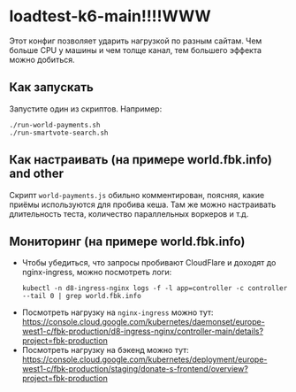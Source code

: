 # loadtest-k6-main!!!!WWW
Этот конфиг позволяет ударить нагрузкой по разным сайтам.
Чем больше CPU у машины и чем толще канал, тем большего эффекта можно добиться.

## Как запускать

Запустите один из скриптов. Например:

```shell
./run-world-payments.sh
./run-smartvote-search.sh
```

## Как настраивать (на примере world.fbk.info) and other

Скрипт `world-payments.js` обильно комментирован, поясняя, какие приёмы используются
для пробива кеша. Там же можно настраивать длительность теста, количество параллельных воркеров и т.д.

## Мониторинг (на примере world.fbk.info)

* Чтобы убедиться, что запросы пробивают CloudFlare и доходят до nginx-ingress, можно посмотреть логи:
  ```shell
  kubectl -n d8-ingress-nginx logs -f -l app=controller -c controller --tail 0 | grep world.fbk.info
  ```
* Посмотреть нагрузку на `nginx-ingress` можно тут: https://console.cloud.google.com/kubernetes/daemonset/europe-west1-c/fbk-production/d8-ingress-nginx/controller-main/details?project=fbk-production
* Посмотреть нагрузку на бэкенд можно тут: https://console.cloud.google.com/kubernetes/deployment/europe-west1-c/fbk-production/staging/donate-s-frontend/overview?project=fbk-production
